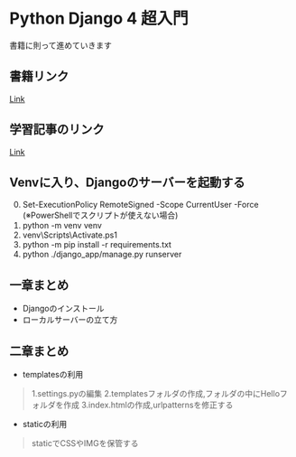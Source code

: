 # Python Django 4 超入門
書籍に則って進めていきます

## 書籍リンク
[Link](https://www.shuwasystem.co.jp/book/9784798062419.html)

## 学習記事のリンク
[Link](https://Iris-Fla.me/Study-Django)

## Venvに入り、Djangoのサーバーを起動する
0. Set-ExecutionPolicy RemoteSigned -Scope CurrentUser -Force (※PowerShellでスクリプトが使えない場合)
1. python -m venv venv
2. venv\Scripts\Activate.ps1
3. python -m pip install -r requirements.txt
4. python ./django_app/manage.py runserver

## 一章まとめ
- Djangoのインストール
- ローカルサーバーの立て方

## 二章まとめ
- templatesの利用
> 1.settings.pyの編集
> 2.templatesフォルダの作成,フォルダの中にHelloフォルダを作成
> 3.index.htmlの作成,urlpatternsを修正する
- staticの利用
> staticでCSSやIMGを保管する